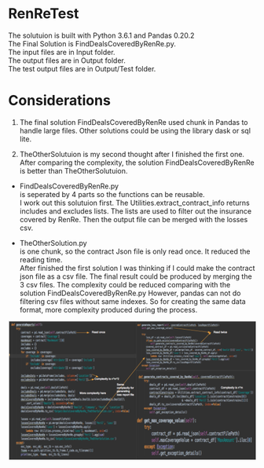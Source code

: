 # RenReTest
The solutuion is built with Python 3.6.1 and Pandas 0.20.2  
The Final Solution is FindDealsCoveredByRenRe.py.  
The input files are in Input folder.  
The output files are in Output folder.  
The test output files are in Output/Test folder.  

# Considerations
1. The final solution FindDealsCoveredByRenRe used chunk in Pandas to handle large files. Other solutions could be using
the library dask or sql lite.

2. TheOtherSolutuion is my second thought after I finished the first one. After comparing the complexity, the solution
FindDealsCoveredByRenRe is better than TheOtherSolutuion.

* FindDealsCoveredByRenRe.py  
    is seperated by 4 parts so the functions can be reusable.  
    I work out this solutuion first. The Utilities.extract_contract_info returns includes and excludes lists. The lists
are used to filter out the insurance covered by RenRe. Then the output file can be merged with the losses csv.  

* TheOtherSolution.py  
    is one chunk, so the contract Json file is only read once. It reduced the reading time.  
    After finished the first solution I was thinking if I could make the contract json file as a csv file. The final
result could be produced by merging the 3 csv files. The complexity could be reduced comparing with the solution
FindDealsCoveredByRenRe.py
However, pandas can not do filtering csv files without same indexes. So for creating the same data format,
more complexity produced during the process.  

![alt text](https://raw.githubusercontent.com/cmajorsolo/RenReTest/master/comparing.png)
